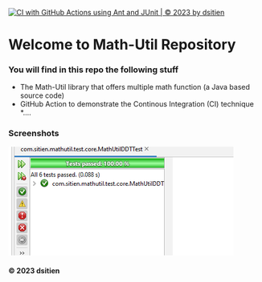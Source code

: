 [![CI with GitHub Actions using Ant and JUnit | © 2023 by dsitien](https://github.com/dsitien/math-util-1625/actions/workflows/ci-junit.yml/badge.svg)](https://github.com/dsitien/math-util-1625/actions/workflows/ci-junit.yml)

# Welcome to Math-Util Repository
### You will find in this repo the following stuff
* The Math-Util library that offers multiple math function (a Java based source code)
* GitHub Action to demonstrate the Continous Integration (CI) technique
*....

### Screenshots
![DDT & TDD with JUnit](https://github.com/dsitien/math-util-1625/blob/main/image/DDTTest.PNG)

#### © 2023 dsitien